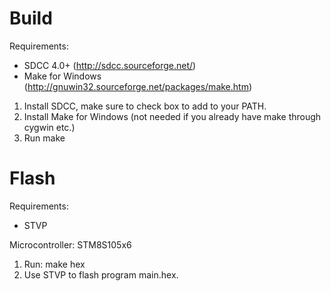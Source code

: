 # Build

Requirements:
* SDCC 4.0+ (http://sdcc.sourceforge.net/)
* Make for Windows (http://gnuwin32.sourceforge.net/packages/make.htm) 

1. Install SDCC, make sure to check box to add to your PATH.
2. Install Make for Windows (not needed if you already have make through cygwin etc.)
3. Run make

# Flash

Requirements:
* STVP

Microcontroller: STM8S105x6

1. Run: make hex
2. Use STVP to flash program main.hex.
